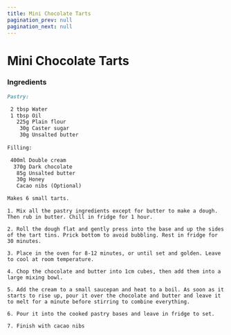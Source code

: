 ```yaml
---
title: Mini Chocolate Tarts
pagination_prev: null
pagination_next: null
---
```


# Mini Chocolate Tarts

### Ingredients

```markdown
Pastry:

 2 tbsp Water
 1 tbsp Oil
   225g Plain flour
    30g Caster sugar
    30g Unsalted butter
		
Filling:

 400ml Double cream
  370g Dark chocolate
   85g Unsalted butter
   30g Honey
   Cacao nibs (Optional)

Makes 6 small tarts.
```

`1. Mix all the pastry ingredients except for butter to make a dough. Then rub in butter. Chill in fridge for 1 hour.`

`2. Roll the dough flat and gently press into the base and up the sides of the tart tins. Prick bottom to avoid bubbling. Rest in fridge for 30 minutes.	`

`3. Place in the oven for 8-12 minutes, or until set and golden. Leave to cool at room temperature.`

`4. Chop the chocolate and butter into 1cm cubes, then add them into a large mixing bowl.` 	

`5. Add the cream to a small saucepan and heat to a boil. As soon as it starts to rise up, pour it over the chocolate and butter and leave it to melt for a minute before stirring to combine everything.`

`6. Pour it into the cooked pastry bases and leave in fridge to set.`

`7. Finish with cacao nibs`
